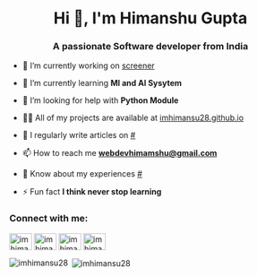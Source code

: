 <h1 align="center">Hi 👋, I'm Himanshu Gupta</h1>
<h3 align="center">A passionate Software developer from India</h3>



- 🔭 I’m currently working on [screener](screener.in)

- 🌱 I’m currently learning **Ml and AI Sysytem**

- 🤝 I’m looking for help with **Python Module**

- 👨‍💻 All of my projects are available at [imhimansu28.github.io](imhimansu28.github.io)

- 📝 I regularly write articles on [#](#)

- 📫 How to reach me **webdevhimamshu@gmail.com**

- 📄 Know about my experiences [#](#)

- ⚡ Fun fact **I think never stop learning**

<h3 align="left">Connect with me:</h3>
<p align="left">
<a href="https://dev.to/imhimansu28" target="blank"><img align="center" src="https://raw.githubusercontent.com/rahuldkjain/github-profile-readme-generator/master/src/images/icons/Social/devto.svg" alt="imhimansu28" height="30" width="40" /></a>
<a href="https://twitter.com/imhimansu28" target="blank"><img align="center" src="https://raw.githubusercontent.com/rahuldkjain/github-profile-readme-generator/master/src/images/icons/Social/twitter.svg" alt="imhimansu28" height="30" width="40" /></a>
<a href="https://fb.com/imhimanshu28" target="blank"><img align="center" src="https://raw.githubusercontent.com/rahuldkjain/github-profile-readme-generator/master/src/images/icons/Social/facebook.svg" alt="imhimanshu28" height="30" width="40" /></a>
<a href="https://instagram.com/imhimanshu28" target="blank"><img align="center" src="https://raw.githubusercontent.com/rahuldkjain/github-profile-readme-generator/master/src/images/icons/Social/instagram.svg" alt="imhimanshu28" height="30" width="40" /></a>
</p>



<p><img align="left" src="https://github-readme-stats.vercel.app/api/top-langs?username=imhimansu28&show_icons=true&locale=en&layout" alt="imhimansu28" /></p>

<p>&nbsp;<img align="center" src="https://github-readme-stats.vercel.app/api?username=imhimansu28&show_icons=true&locale=en" alt="imhimansu28" /></p>


